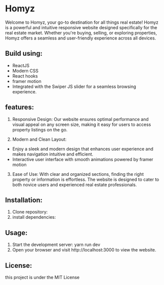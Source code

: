 # Homyz
Welcome to Homyz, your go-to destination for all things real estate! Homyz is a powerful and intuitive responsive website designed specifically for the real estate market.
Whether you're buying, selling, or exploring properties, Homyz offers a seamless and user-friendly experience across all devices.
## Build using:
- ReactJS
- Modern CSS
- React hooks
- framer motion
- Integrated with the Swiper JS slider for a seamless browsing experience.
## features:
1. Responsive Design: Our website ensures optimal performance and visual appeal on any screen size, making it easy for users to access property listings on the go.

2. Modern and Clean Layout:
- Enjoy a sleek and modern design that enhances user experience and makes navigation intuitive and efficient.
- Interactive user interface with smooth animations powered by framer motion

3. Ease of Use: With clear and organized sections, finding the right property or information is effortless. The website is designed to cater to both novice users and experienced real estate professionals.
## Installation:
1. Clone repository:
2. install dependencies:
## Usage:
1. Start the development server: yarn run dev
2. Open your browser and visit http://localhost:3000 to view the website.
## License:
this project is under the MIT License
